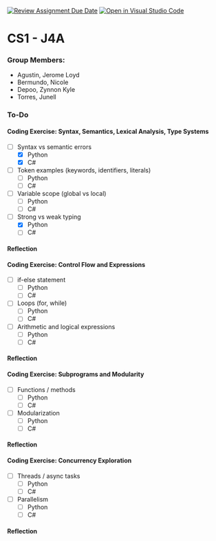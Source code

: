 [![Review Assignment Due Date](https://classroom.github.com/assets/deadline-readme-button-22041afd0340ce965d47ae6ef1cefeee28c7c493a6346c4f15d667ab976d596c.svg)](https://classroom.github.com/a/A8wrl9OQ)
[![Open in Visual Studio Code](https://classroom.github.com/assets/open-in-vscode-2e0aaae1b6195c2367325f4f02e2d04e9abb55f0b24a779b69b11b9e10269abc.svg)](https://classroom.github.com/online_ide?assignment_repo_id=20326090&assignment_repo_type=AssignmentRepo)

# CS1 - J4A
### Group Members:

- Agustin, Jerome Loyd
- Bermundo, Nicole
- Depoo, Zynnon Kyle
- Torres, Junell

### To-Do

#### Coding Exercise: Syntax, Semantics, Lexical Analysis, Type Systems
- [ ] Syntax vs semantic errors
  - [x] Python
  - [x] C#
- [ ] Token examples (keywords, identifiers, literals)
  - [ ] Python
  - [ ] C#
- [ ] Variable scope (global vs local)
  - [ ] Python
  - [ ] C#
- [ ] Strong vs weak typing
  - [x] Python
  - [ ] C#

#### Reflection

#### Coding Exercise: Control Flow and Expressions
- [ ] if-else statement
  - [ ] Python
  - [ ] C#
- [ ] Loops (for, while)
  - [ ] Python
  - [ ] C#
- [ ] Arithmetic and logical expressions
  - [ ] Python
  - [ ] C#

#### Reflection

#### Coding Exercise: Subprograms and Modularity
- [ ] Functions / methods
  - [ ] Python
  - [ ] C#
- [ ] Modularization
  - [ ] Python
  - [ ] C#

#### Reflection

#### Coding Exercise: Concurrency Exploration
- [ ] Threads / async tasks
  - [ ] Python
  - [ ] C#
- [ ] Parallelism
  - [ ] Python
  - [ ] C#

#### Reflection